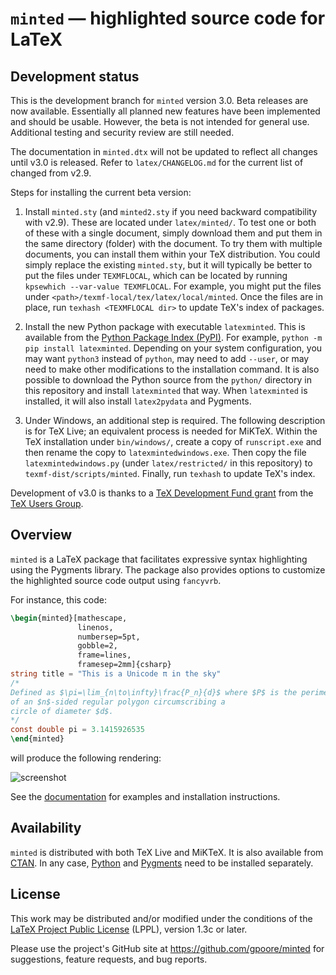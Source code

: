 # `minted` — highlighted source code for LaTeX


## Development status

This is the development branch for `minted` version 3.0.  Beta releases are
now available.  Essentially all planned new features have been implemented
and should be usable.  However, the beta is not intended for general use.
Additional testing and security review are still needed.

The documentation in `minted.dtx` will not be updated to reflect all changes
until v3.0 is released.  Refer to `latex/CHANGELOG.md` for the current list
of changed from v2.9.

Steps for installing the current beta version:

1.  Install `minted.sty` (and `minted2.sty` if you need backward compatibility
    with v2.9).  These are located under `latex/minted/`.  To test one or both
    of these with a single document, simply download them and put them in the
    same directory (folder) with the document.  To try them with multiple
    documents, you can install them within your TeX distribution.  You could
    simply replace the existing `minted.sty`, but it will typically be better
    to put the files under `TEXMFLOCAL`, which can be located by running
    `kpsewhich --var-value TEXMFLOCAL`.  For example, you might put the files
    under `<path>/texmf-local/tex/latex/local/minted`.  Once the files are in
    place, run `texhash <TEXMFLOCAL dir>` to update TeX's index of packages.

2.  Install the new Python package with executable `latexminted`.  This is
    available from the
    [Python Package Index (PyPI)](https://pypi.org/project/latexminted/).
    For example, `python -m pip install latexminted`.  Depending on your
    system configuration, you may want `python3` instead of `python`, may need
    to add `--user`, or may need to make other modifications to the
    installation command.  It is also possible to download the Python source
    from the `python/` directory in this repository and install `latexminted`
    that way.  When `latexminted` is installed, it will also install
    `latex2pydata` and Pygments.

3.  Under Windows, an additional step is required.  The following description
    is for TeX Live; an equivalent process is needed for MiKTeX.  Within the
    TeX installation under `bin/windows/`, create a copy of `runscript.exe`
    and then rename the copy to `latexmintedwindows.exe`.  Then copy the file
    `latexmintedwindows.py` (under `latex/restricted/` in this repository) to
    `texmf-dist/scripts/minted`.  Finally, run `texhash` to update TeX's
    index.

Development of v3.0 is thanks to a
[TeX Development Fund grant](https://tug.org/tc/devfund/grants.html) from the
[TeX Users Group](https://tug.org/).



## Overview

`minted` is a LaTeX package that facilitates expressive syntax highlighting
using the Pygments library.  The package also provides options to customize
the highlighted source code output using `fancyvrb`.

For instance, this code:

``` latex
\begin{minted}[mathescape,
               linenos,
               numbersep=5pt,
               gobble=2,
               frame=lines,
               framesep=2mm]{csharp}
string title = "This is a Unicode π in the sky"
/*
Defined as $\pi=\lim_{n\to\infty}\frac{P_n}{d}$ where $P$ is the perimeter
of an $n$-sided regular polygon circumscribing a
circle of diameter $d$.
*/
const double pi = 3.1415926535
\end{minted}
```

will produce the following rendering:

![screenshot](https://i.stack.imgur.com/OLUjl.png)

See the [documentation](https://github.com/gpoore/minted/blob/master/source/minted.pdf)
for examples and installation instructions.


## Availability

`minted` is distributed with both TeX Live and MiKTeX. It is also available
from [CTAN](https://www.ctan.org/pkg/minted).  In any case,
[Python](https://python.org/) and [Pygments](https://pygments.org/download/)
need to be installed separately.


## License

This work may be distributed and/or modified under the conditions of the
[LaTeX Project Public License](https://www.latex-project.org/lppl.txt) (LPPL),
version 1.3c or later.

Please use the project's GitHub site at <https://github.com/gpoore/minted>
for suggestions, feature requests, and bug reports.
